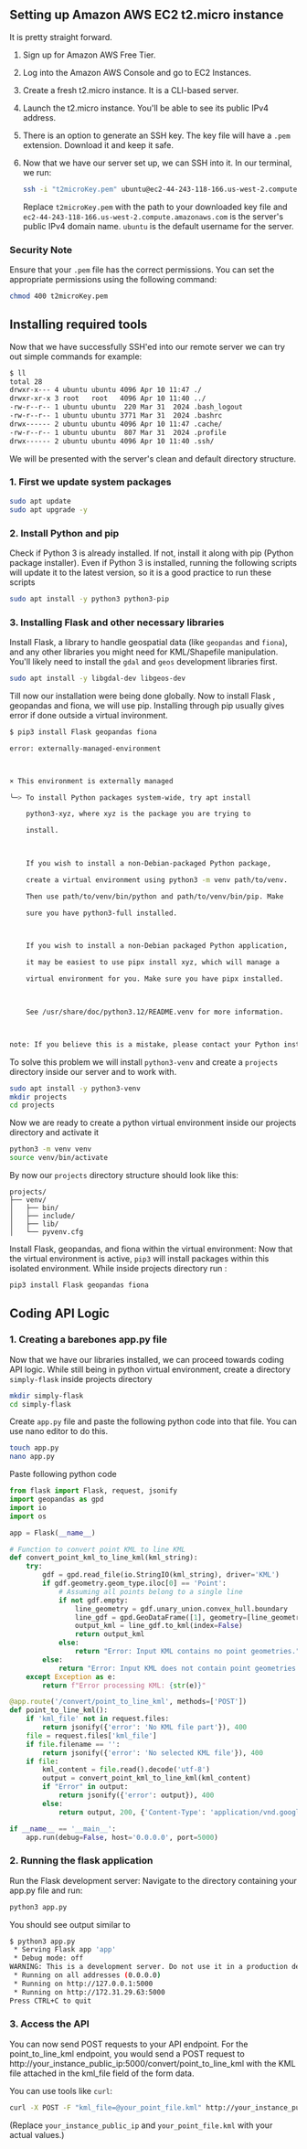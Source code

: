 ## Setting up Amazon AWS EC2 t2.micro instance

It is pretty straight forward.  

1. Sign up for Amazon AWS Free Tier.  
2. Log into the Amazon AWS Console and go to EC2 Instances.  
3. Create a fresh t2.micro instance. It is a CLI-based server.  
4. Launch the t2.micro instance. You'll be able to see its public IPv4 address.  
5. There is an option to generate an SSH key. The key file will have a `.pem` extension. Download it and keep it safe.  
6. Now that we have our server set up, we can SSH into it. In our terminal, we run:

   ```bash
   ssh -i "t2microKey.pem" ubuntu@ec2-44-243-118-166.us-west-2.compute.amazonaws.com
   ```

   Replace `t2microKey.pem` with the path to your downloaded key file and `ec2-44-243-118-166.us-west-2.compute.amazonaws.com` is the server's public IPv4 domain name. `ubuntu` is the default username for the server.

### Security Note
Ensure that your `.pem` file has the correct permissions. You can set the appropriate permissions using the following command:

```bash
chmod 400 t2microKey.pem
```

## Installing required tools

Now that we have successfully SSH'ed into our remote server we can try out simple commands for example:
```bash title="bash"
$ ll
total 28
drwxr-x--- 4 ubuntu ubuntu 4096 Apr 10 11:47 ./
drwxr-xr-x 3 root   root   4096 Apr 10 11:40 ../
-rw-r--r-- 1 ubuntu ubuntu  220 Mar 31  2024 .bash_logout
-rw-r--r-- 1 ubuntu ubuntu 3771 Mar 31  2024 .bashrc
drwx------ 2 ubuntu ubuntu 4096 Apr 10 11:47 .cache/
-rw-r--r-- 1 ubuntu ubuntu  807 Mar 31  2024 .profile
drwx------ 2 ubuntu ubuntu 4096 Apr 10 11:40 .ssh/
```

We will be presented with the server's clean and default directory structure.

### 1. First we update system packages
```bash title="bash"
sudo apt update
sudo apt upgrade -y
```

### 2. Install Python and pip
Check if Python 3 is already installed. If not, install it along with pip (Python package installer).
Even if Python 3 is installed, running the following scripts will update it to the latest version, so it is a good practice to run these scripts
```bash title="bash"
sudo apt install -y python3 python3-pip
```

### 3. Installing Flask and other necessary libraries
Install Flask, a library to handle geospatial data (like `geopandas` and `fiona`), and any other libraries you might need for KML/Shapefile manipulation. You'll likely need to install the `gdal` and `geos` development libraries first.
```bash title="bash"
sudo apt install -y libgdal-dev libgeos-dev
```
Till now our installation were being done globally. Now to install Flask , geopandas and fiona, we will use pip.
Installing through pip usually gives error if done outside a virtual invironment.
```bash
$ pip3 install Flask geopandas fiona

error: externally-managed-environment



× This environment is externally managed

╰─> To install Python packages system-wide, try apt install

    python3-xyz, where xyz is the package you are trying to

    install.

    

    If you wish to install a non-Debian-packaged Python package,

    create a virtual environment using python3 -m venv path/to/venv.

    Then use path/to/venv/bin/python and path/to/venv/bin/pip. Make

    sure you have python3-full installed.

    

    If you wish to install a non-Debian packaged Python application,

    it may be easiest to use pipx install xyz, which will manage a

    virtual environment for you. Make sure you have pipx installed.

    

    See /usr/share/doc/python3.12/README.venv for more information.



note: If you believe this is a mistake, please contact your Python installation or OS distribution provider. You can override this, at the risk of breaking your Python installation or OS, by passing --break-system-packages.
```
To solve this problem we will install `python3-venv` and create a `projects` directory inside our server and to work with.
```bash title="bash"
sudo apt install -y python3-venv
mkdir projects
cd projects
```
Now we are ready to create a python virtual environment inside our projects directory and activate it
```bash title="bash"
python3 -m venv venv
source venv/bin/activate
```
By now our `projects` directory structure should look like this:

```
projects/
├── venv/
│   ├── bin/
│   ├── include/
│   ├── lib/
│   └── pyvenv.cfg
```
Install Flask, geopandas, and fiona within the virtual environment: Now that the virtual environment is active, `pip3` will install packages within this isolated environment.
While inside projects directory run :
```bash title="bash"
pip3 install Flask geopandas fiona
```
## Coding API Logic
### 1. Creating a barebones app.py file
Now that we have our libraries installed, we can proceed towards coding API logic.
While still being in python virtual environment, create a directory `simply-flask` inside projects directory
```bash title="bash"
mkdir simply-flask
cd simply-flask
```
Create `app.py` file and paste the following python code into that file. You can use nano editor to do this.
```bash title="bash"
touch app.py
nano app.py
```
Paste following python code 
```py title="python"
from flask import Flask, request, jsonify
import geopandas as gpd
import io
import os

app = Flask(__name__)

# Function to convert point KML to line KML
def convert_point_kml_to_line_kml(kml_string):
    try:
        gdf = gpd.read_file(io.StringIO(kml_string), driver='KML')
        if gdf.geometry.geom_type.iloc[0] == 'Point':
            # Assuming all points belong to a single line
            if not gdf.empty:
                line_geometry = gdf.unary_union.convex_hull.boundary
                line_gdf = gpd.GeoDataFrame([1], geometry=[line_geometry], crs=gdf.crs)
                output_kml = line_gdf.to_kml(index=False)
                return output_kml
            else:
                return "Error: Input KML contains no point geometries."
        else:
            return "Error: Input KML does not contain point geometries."
    except Exception as e:
        return f"Error processing KML: {str(e)}"

@app.route('/convert/point_to_line_kml', methods=['POST'])
def point_to_line_kml():
    if 'kml_file' not in request.files:
        return jsonify({'error': 'No KML file part'}), 400
    file = request.files['kml_file']
    if file.filename == '':
        return jsonify({'error': 'No selected KML file'}), 400
    if file:
        kml_content = file.read().decode('utf-8')
        output = convert_point_kml_to_line_kml(kml_content)
        if "Error" in output:
            return jsonify({'error': output}), 400
        else:
            return output, 200, {'Content-Type': 'application/vnd.google-earth.kml+xml'}

if __name__ == '__main__':
    app.run(debug=False, host='0.0.0.0', port=5000)
```
### 2. Running the flask application
Run the Flask development server: Navigate to the directory containing your app.py file and run:
```bash title="bash"
python3 app.py
```
You should see output similar to
```bash
$ python3 app.py
 * Serving Flask app 'app'
 * Debug mode: off
WARNING: This is a development server. Do not use it in a production deployment. Use a production WSGI server instead.
 * Running on all addresses (0.0.0.0)
 * Running on http://127.0.0.1:5000
 * Running on http://172.31.29.63:5000
Press CTRL+C to quit
```
### 3. Access the API 
You can now send POST requests to your API endpoint. For the point_to_line_kml endpoint, you would send a POST request to http://your_instance_public_ip:5000/convert/point_to_line_kml with the KML file attached in the kml_file field of the form data.

You can use tools like `curl`:
```bash title="bash"
curl -X POST -F "kml_file=@your_point_file.kml" http://your_instance_public_ip:5000/convert/point_to_line_kml -o output.kml
```

(Replace `your_instance_public_ip` and `your_point_file.kml` with your actual values.)